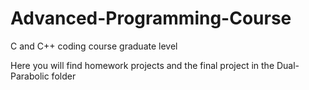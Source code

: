 # Advanced-Programming-Course
 C and C++ coding course graduate level
 
 Here you will find homework projects and the final project in the Dual-Parabolic folder
